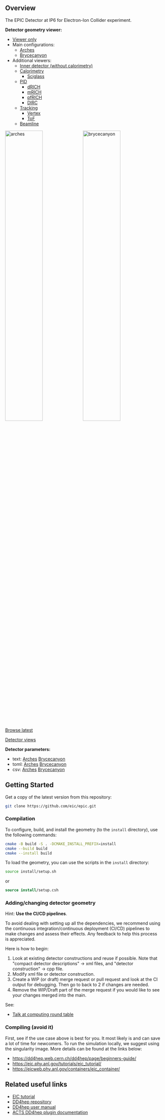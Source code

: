 Overview
--------
The EPIC Detector at IP6 for Electron-Ion Collider experiment.

**Detector geometry viewer:**
- [Viewer only](https://eic.github.io/epic/geoviewer)
- Main configurations:
  - [Arches](https://eic.github.io/epic/geoviewer?nobrowser&file=artifacts/tgeo/arches.root&item=default;1&opt=clipx;clipy;transp30;zoom120;ROTY320;ROTZ340;trz0;trr0;ctrl;all)
  - [Brycecanyon](https://eic.github.io/epic/geoviewer?nobrowser&file=artifacts/tgeo/brycecanyon.root&item=default;1&opt=clipx;clipy;transp30;zoom120;ROTY320;ROTZ340;trz0;trr0;ctrl;all)
- Additional viewers:
  - [Inner detector (without calorimetry)](https://eic.github.io/epic/geoviewer?nobrowser&file=artifacts/tgeo/inner_detector.root&item=default;1&opt=clipx;clipy;transp30;zoom120;ROTY320;ROTZ340;trz0;trr0;ctrl;all)
  - [Calorimetry](https://eic.github.io/epic/geoviewer?nobrowser&file=artifacts/tgeo/calorimeters.root&item=default;1&opt=clipx;clipy;transp30;zoom120;ROTY320;ROTZ340;trz0;trr0;ctrl;all)
    - [Sciglass](https://eic.github.io/epic/geoviewer?nobrowser&file=artifacts/tgeo/sciglass_only.root&item=default;1&opt=clipx;clipy;transp30;zoom55;ROTY49;ROTZ350;trz0;trr0;ctrl;all)
  - [PID](https://eic.github.io/epic/geoviewer?nobrowser&file=artifacts/tgeo/pid_only.root&item=default;1&opt=clipx;clipy;transp30;zoom75;ROTY320;ROTZ340;trz0;trr0;ctrl;all)
    - [dRICH](https://eic.github.io/epic/geoviewer?nobrowser&file=artifacts/tgeo/drich_only.root&item=default;1&opt=clipx;clipy;transp30;zoom75;ROTY290;ROTZ350;trz0;trr0;ctrl;all)
    - [mRICH](https://eic.github.io/epic/geoviewer?nobrowser&file=artifacts/tgeo/mrich_only.root&item=default;1&opt=clipx;clipy;transp30;zoom75;ROTY290;ROTZ350;trz0;trr0;ctrl;all)
    - [pfRICH](https://eic.github.io/epic/geoviewer?nobrowser&file=artifacts/tgeo/pfrich_only.root&item=default;1&opt=clipx;clipy;transp30;zoom55;ROTY49;ROTZ350;trz0;trr0;ctrl;all)
    - [DIRC](https://eic.github.io/epic/geoviewer?nobrowser&file=artifacts/tgeo/dirc_only.root&item=default;1&opt=clipx;clipy;transp30;zoom120;ROTY320;ROTZ340;trz0;trr0;ctrl;all)
  - [Tracking](https://eic.github.io/epic/geoviewer?nobrowser&file=artifacts/tgeo/tracking_only.root&item=default;1&opt=clipx;clipy;transp30;zoom75;ROTY320;ROTZ340;trz0;trr0;ctrl;all)
    - [Vertex](https://eic.github.io/epic/geoviewer?nobrowser&file=artifacts/tgeo/vertex_only.root&item=default;1&opt=clipx;clipy;transp30;zoom120;ROTY320;ROTZ340;trz0;trr0;ctrl;all)
    - [ToF](https://eic.github.io/epic/geoviewer?nobrowser&file=artifacts/tgeo/tof_only.root&item=default;1&opt=clipx;clipy;transp30;zoom55;ROTY49;ROTZ350;trz0;trr0;ctrl;all)
  - [Beamline](https://eic.github.io/epic/geoviewer?nobrowser&file=artifacts/tgeo/ip6.root&item=default;1&opt=clipx;clipy;transp30;zoom40;ROTY290;ROTZ350;trz0;trr0;ctrl;all)

[<img title="arches" src="https://eic.github.io/epic/artifacts/epic_arches_views/view1_top.png" width="49%">](https://eic.github.io/epic/artifacts/epic_arches_views/view1_top.pdf) [<img title="brycecanyon" src="https://eic.github.io/epic/artifacts/epic_brycecanyon_views/view1_top.png" width="49%">](https://eic.github.io/epic/artifacts/epic_brycecanyon_views/view1_top.pdf)

[Browse latest](https://eicweb.phy.anl.gov/EIC/detectors/ecce/-/jobs/artifacts/main/browse/images?job=report)

[Detector views](https://eicweb.phy.anl.gov/EIC/detectors/ecce/-/jobs/artifacts/main/raw/doc/dawn_views.md?job=report)

**Detector parameters:**
- text: [Arches](https://https://eic.github.io/epic/artifacts/constants/epic_arches.out) [Brycecanyon](https://https://eic.github.io/epic/artifacts/constants/epic_brycecanyon.out)
- toml: [Arches](https://https://eic.github.io/epic/artifacts/constants/epic_arches.toml) [Brycecanyon](https://https://eic.github.io/epic/artifacts/constants/epic_brycecanyon.toml)
- csv: [Arches](https://https://eic.github.io/epic/artifacts/DetectorParameterTable/epic_arches.csv) [Brycecanyon](https://https://eic.github.io/epic/artifacts/DetectorParameterTable/epic_brycecanyon.csv)


Getting Started
---------------

Get a copy of the latest version from this repository:
```bash
git clone https://github.com/eic/epic.git
```

### Compilation

To configure, build, and install the geometry (to the `install` directory), use the following commands:
```bash
cmake -B build -S . -DCMAKE_INSTALL_PREFIX=install
cmake --build build
cmake --install build
```
To load the geometry, you can use the scripts in the `install` directory:
```bash
source install/setup.sh
```
or
```tcsh
source install/setup.csh
```

### Adding/changing detector geometry

Hint: **Use the CI/CD pipelines**.

To avoid dealing with setting up all the dependencies, we recommend using the continuous integration/continuous deployment (CI/CD) pipelines to make changes and assess their effects. Any feedback to help this process is appreciated.

Here is how to begin:

1. Look at existing detector constructions and reuse if possible. Note that "compact detector descriptions" -> xml files, and "detector construction" -> cpp file.
2. Modify xml file or detector construction.
3. Create a WIP (or draft) merge request or pull request and look at the CI output for debugging. Then go to back to 2 if changes are needed.
4. Remove the WIP/Draft part of the merge request if you would like to see your changes merged into the main.

See:

- [Talk at computing round table](https://indico.jlab.org/event/420/#17-automated-workflow-for-end)

### Compiling (avoid it)

First, see if the use case above is best for you. It most likely is and can save a lot of time for newcomers.
To run the simulation locally, we suggest using the singularity image.
More details can be found at the links below:

- https://dd4hep.web.cern.ch/dd4hep/page/beginners-guide/
- https://eic.phy.anl.gov/tutorials/eic_tutorial/
- https://eicweb.phy.anl.gov/containers/eic_container/


Related useful links
--------------------

- [EIC tutorial](https://eic.phy.anl.gov/tutorials/eic_tutorial)
- [DD4hep repository](https://github.com/AIDAsoft/DD4hep)
- [DD4hep user manual](https://dd4hep.web.cern.ch/dd4hep/usermanuals/DD4hepManual/DD4hepManual.pdf)
- [ACTS DD4hep plugin documentation](https://acts.readthedocs.io/en/latest/plugins/dd4hep.html)
